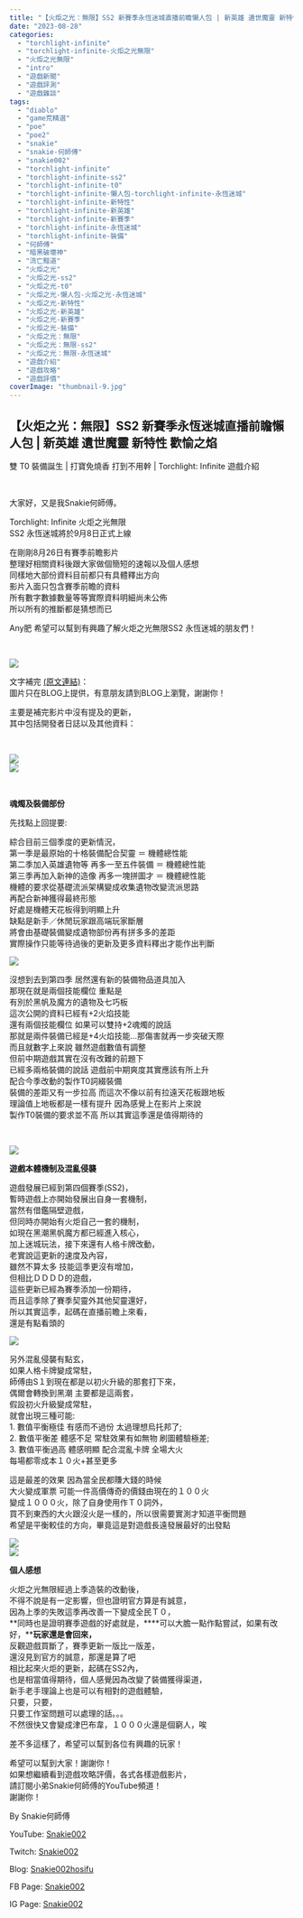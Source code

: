 ```yaml
---
title: "【火炬之光：無限】SS2 新賽季永恆迷城直播前瞻懶人包 | 新英雄 遺世魔靈 新特性 歡愉之焰 | 雙T0裝備誕生 | 打寶免燒香 打到不用幹 | Torchlight: Infinite 遊戲介紹"
date: "2023-08-28"
categories: 
  - "torchlight-infinite"
  - "torchlight-infinite-火炬之光無限"
  - "火炬之光無限"
  - "intro"
  - "遊戲新聞"
  - "遊戲評測"
  - "遊戲雜談"
tags: 
  - "diablo"
  - "game荒精選"
  - "poe"
  - "poe2"
  - "snakie"
  - "snakie-何師傅"
  - "snakie002"
  - "torchlight-infinite"
  - "torchlight-infinite-ss2"
  - "torchlight-infinite-t0"
  - "torchlight-infinite-懶人包-torchlight-infinite-永恆迷城"
  - "torchlight-infinite-新特性"
  - "torchlight-infinite-新英雄"
  - "torchlight-infinite-新賽季"
  - "torchlight-infinite-永恆迷城"
  - "torchlight-infinite-裝備"
  - "何師傅"
  - "暗黑破壞神"
  - "流亡黯道"
  - "火炬之光"
  - "火炬之光-ss2"
  - "火炬之光-t0"
  - "火炬之光-懶人包-火炬之光-永恆迷城"
  - "火炬之光-新特性"
  - "火炬之光-新英雄"
  - "火炬之光-新賽季"
  - "火炬之光-裝備"
  - "火炬之光：無限"
  - "火炬之光：無限-ss2"
  - "火炬之光：無限-永恆迷城"
  - "遊戲介紹"
  - "遊戲攻略"
  - "遊戲評價"
coverImage: "thumbnail-9.jpg"
---
```


## 【火炬之光：無限】SS2 新賽季永恆迷城直播前瞻懶人包 | 新英雄 遺世魔靈 新特性 歡愉之焰  
雙 T0 裝備誕生 | 打寶免燒香 打到不用幹 | Torchlight: Infinite 遊戲介紹

  
   

  
大家好，又是我Snakie何師傅。  

  
Torchlight: Infinite 火炬之光無限  
SS2 永恆迷城將於9月8日正式上線  

  
在剛剛8月26日有賽季前瞻影片  
整理好相關資料後跟大家做個簡短的速報以及個人感想  
同樣地大部份資料目前都只有具體釋出方向  
影片入面只包含賽季前瞻的資料  
所有數字數據數量等等實際資料明細尚未公佈  
所以所有的推斷都是猜想而已  

  
Any肥 希望可以幫到有興趣了解火炬之光無限SS2 永恆迷城的朋友們！  

  
   

  
![](WordPress/thumbnail-9-1024x576.jpg)  

  
文字補完 [(原文連結)](https://snakie002hosifu.blog/torchlight-ss2-intro)：  
圖片只在BLOG上提供，有意朋友請到BLOG上瀏覽，謝謝你！  

  
主要是補完影片中沒有提及的更新，  
其中包括開發者日誌以及其他資料：  

  
   

  
![](WordPress/2-3-1024x576.jpg)  
![](WordPress/5-2-1024x576.jpg)  

  
   

  
**魂燭及裝備部份**  

  
先找點上回提要:  

  
綜合目前三個季度的更新情況，  
第一季是最原始的十格裝備配合契靈 ＝ 機體總性能  
第二季加入英雄遺物等 再多一至五件裝備 ＝ 機體總性能  
第三季再加入新神的造像 再多一塊拼圖才 ＝ 機體總性能  
機體的要求從基礎流派架構變成收集遺物改變流派思路  
再配合新神獲得最終形態  
好處是機體天花板得到明顯上升  
缺點是新手／休閒玩家跟高端玩家斷層  
將會由基礎裝備變成遺物部份再有拼多多的差距  
實際操作只能等待過後的更新及更多資料釋出才能作出判斷  

  
![](WordPress/cal-1024x681.png)  

  
沒想到去到第四季 居然還有新的裝備物品道具加入  
那現在就是兩個技能欄位 重點是  
有別於黑帆及魔方的遺物及七巧板  
這次公開的資料已經有+2火焰技能  
還有兩個技能欄位 如果可以雙持+2魂燭的說話  
那就是兩件裝備已經是+4火焰技能…那傷害就再一步突破天際  
而且就數字上來說 雖然遊戲數值有調整  
但前中期遊戲其實在沒有改難的前題下  
已經多兩格裝備的說話 遊戲前中期爽度其實應該有所上升  
配合今季改動的製作T0詞綴裝備  
裝備的差距又有一步拉高 而這次不像以前有拉遠天花板跟地板  
理論值上地板都是一樣有提升 因為感覺上在影片上來說  
製作T0裝備的要求並不高 所以其實這季還是值得期待的  

  
   

  
![](WordPress/6-1-1024x576.jpg)  

  
**遊戲本體機制及****混亂****侵襲**  

  
遊戲發展已經到第四個賽季(SS2)，  
暫時遊戲上亦開始發展出自身一套機制，  
當然有借鑑隔壁遊戲，  
但同時亦開始有火炬自己一套的機制，  
如現在黑潮黑帆魔方都已經進入核心，  
加上迷城玩法，接下來還有人格卡牌改動，  
老實說這更新的速度及內容，  
雖然不算太多 技能這季更沒有增加，  
但相比ＤＤＤＤ的遊戲，  
這些更新已經為賽季添加一份期待，  
而且這季除了賽季契靈外其他契靈還好，  
所以其實這季，起碼在直播前瞻上來看，  
還是有點看頭的  

  
![](WordPress/3-2-1024x576.jpg)  

  
另外混亂侵襲有點玄，  
如果人格卡牌變成常駐，  
師傅由S１到現在都是以初火升級的那套打下來，  
偶爾會轉換到黑潮 主要都是這兩套，  
假設初火升級變成常駐，  
就會出現三種可能:  
1\. 數值平衡極佳 有感而不過份 太過理想烏托邦了;  
2\. 數值平衡差 體感不足 常駐效果有如無物 刷圖體驗極差;  
3\. 數值平衡過高 體感明顯 配合混亂卡牌 全場大火  
每場都零成本１０火+甚至更多  

  
這是最差的效果 因為當全民都賺大錢的時候  
大火變成軍票 可能一件高價傳奇的價錢由現在的１００火  
變成１０００火，除了自身使用作Ｔ０詞外，  
買不到東西的大火跟沒火是一樣的，所以很需要實測才知道平衡問題  
希望是平衡較佳的方向，畢竟這是對遊戲長遠發展最好的出發點  

  
![](WordPress/1-4-1024x576.jpg)  
![](WordPress/4-2-1024x576.jpg)  

  
**個人感想**  

  
火炬之光無限經過上季造裝的改動後，  
不得不說是有一定影響，但也證明官方算是有誠意，  
因為上季的失敗這季再改善一下變成全民Ｔ０，  
**同時也是證明賽季遊戲的好處就是，****可以大膽一點作點嘗試，如果有改好，****玩家還是會回來，**  
反觀遊戲買斷了，賽季更新一版比一版差，  
還沒見到官方的誠意，那還是算了吧  
相比起來火炬的更新，起碼在SS2內，  
也是相當值得期待，個人感覺因為改變了裝備獲得渠道，  
新手老手理論上也是可以有相對的遊戲體驗，  
只要，只要，  
只要工作室問題可以處理的話。。。  
不然很快又會變成津巴布韋，１０００火還是個窮人，唉  

  
差不多這樣了，希望可以幫到各位有興趣的玩家！  

  
希望可以幫到大家！謝謝你！  
如果想繼續看到遊戲攻略評價，各式各樣遊戲影片，  
請訂閱小弟Snakie何師傅的YouTube頻道！  
謝謝你！  

  
By Snakie何師傅  

  
YouTube: [Snakie002](https://www.youtube.com/channel/UCDOMLG_RBSoqVHK3sIYJeLA)  

  
Twitch: [Snakie002](https://www.twitch.tv/snakie002/)  

  
Blog: [Snakie002hosifu](https://snakie002hosifu.blog/)  

  
FB Page: [Snakie002](https://www.facebook.com/Snakie002/)  

  
IG Page: [Snakie002](https://www.instagram.com/snakie002/)
